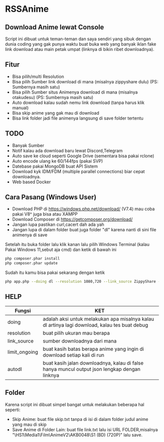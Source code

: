 # RSSAnime
## Download Anime lewat Console

Script ini dibuat untuk teman-teman dan saya sendiri yang sibuk dengan dunia coding yang gak punya waktu buat buka web yang banyak iklan fake link download atau main petak umpat (linknya di bikin ribet downloadnya).

## Fitur
- Bisa pilih/multi Resolution
- Bisa pilih Sumber link download di mana (misalnya zippyshare dulu) (PS: Sumbernya masih satu)
- Bisa pilih Sumber situs Animenya download di mana (misalnya otakudesu) (PS: Sumbernya masih satu)
- Auto download kalau sudah nemu link download (tanpa harus klik manual)
- Bisa skip anime yang gak mau di download
- Bisa link folder jadi file animenya langsung di save folder tertentu

## TODO
- Banyak Sumber
- Notif kalau ada download baru lewat Discord,Telegram
- Auto save ke cloud seperti Google Drive (sementara bisa pakai rclone)
- Auto encode ulang ke 60/144fps (pakai SVP)
- Datebase pakai MongoDB buat API Sistem
- Download kyk IDM/FDM (multiple parallel connections) biar cepat downloadnya.
- Web based Docker

## Cara Pasang (Windows User)
- Download PHP di https://windows.php.net/download/ (V7.4) mau coba pakai V8^ juga bisa atau XAMPP
- Download Composer di https://getcomposer.org/download/
- Jangan lupa pastikan curl,cacert dah ada yah
- Jangan lupa di dalam folder buat juga folder "dl" karena nanti di sini file animenya di save

Setelah itu buka folder lalu klik kanan lalu pilih Windows Terminal (kalau Pakai Windows 11,sebut aja cmd)
dan ketik di bawah ini
```sh
php composer.phar install
php composer.phar update
```
Sudah itu kamu bisa pakai sekarang dengan ketik

```sh
php app.php --doing dl --resolution 1080,720 --link_source ZippyShare --limit_ongoing 10 --autodl true
```

## HELP
| Fungsi | KET |
| ------ | ------ |
| doing | adalah aksi untuk melakukan apa misalnya kalau dl artinya lagi download, kalau tes buat debug|
| resolution | buat pilih ukuran mau berapa |
| link_source | sumber downloadnya dari mana |
| limit_ongoing | buat kasih batas berapa anime yang ingin di download setiap kali di run |
| autodl | buat kasih jalan downloadnya, kalau di false hanya muncul output json lengkap dengan linknya |

## Folder 
Karena script ini dibuat simpel bangat untuk melakukan beberapa hal seperti:

- Skip Anime: buat file skip.txt tanpa di isi di dalam folder judul anime yang mau di skip
- Save Anime di Folder Lain: buat file link.txt lalu isi URL FOLDER,misalnya "\\HS1\Media1\Film\AnimeV2\AKB0048\S1 (BD) (720P)" lalu save.

